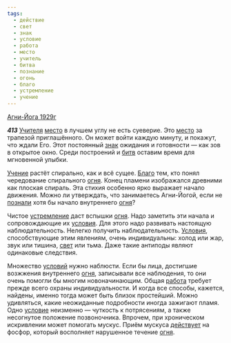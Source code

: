 ```yaml
---
tags:
  - действие
  - свет
  - знак
  - условие
  - работа
  - место
  - учитель
  - битва
  - познание
  - огонь
  - благо
  - устремление
  - учение
---
```


[Агни-Йога 1929г](/agni/1929)

___413___
[Учителя](/tag/#учитель) [место](/tag/#место) в лучшем углу не есть суеверие. Это [место](/tag/#место) за трапезой приглашённого. Он может войти каждую минуту, и покажут, что ждали Его. Этот постоянный [знак](/tag/#знак) ожидания и готовности — как зов в открытое окно. Среди построений и [битв](/tag/#битва) оставим время для мгновенной улыбки.   

[Учение](/tag/#учение) растёт спирально, как и всё сущее. [Благо](/tag/#благо) тем, кто понял чередование спирального [огня](/tag/#огонь). Конец пламени изображался древними как плоская спираль. Эта стихия особенно ярко выражает начало движения. Можно ли утверждать, что занимаетесь Агни-Йогой, если не [познали](/tag/#познание) хотя бы начало внутреннего [огня](/tag/#огонь)?   

Чистое [устремление](/tag/#устремление) даст вспышки [огня](/tag/#огонь). Надо заметить эти начала и сопровождающие их [условия](/tag/#[условие](/tag/#условие)). Для этого надо развивать настоящую наблюдательность. Нелегко получить наблюдательность. [Условия](/tag/#[условие](/tag/#условие)), способствующие этим явлениям, очень индивидуальны: холод или жар, звук или тишина, [свет](/tag/#свет) или тьма. Даже такие антиподы являют одинаковые следствия.   

Множество [условий](/tag/#[условие](/tag/#условие)) нужно наблюсти. Если бы лица, достигшие возжжения внутреннего [огня](/tag/#огонь), записывали все наблюдения, то они очень помогли бы многим новоначинающим. Общая [работа](/tag/#работа) требует прежде всего охраны индивидуальности. И когда все способы, кажется, найдены, именно тогда может быть близок простейший. Можно удивляться, какие неожиданные подробности иногда зажигают пламя. Одно [условие](/tag/#условие) неизменно — чуткость к потрясениям, а также несогнутое положение позвоночника. Впрочем, при хроническом искривлении может помогать мускус. Приём мускуса [действует](/tag/#действие) на фосфор, который восполняет нарушенное течение [огня](/tag/#огонь).